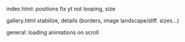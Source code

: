index.html:
  positions
  fix yt not looping, size

gallery.html
  stabilize, details (borders, image landscape/diff. sizes...)

general:
  loading animations on scroll
